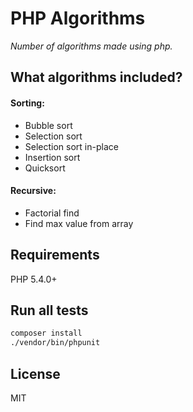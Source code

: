 # PHP Algorithms
*Number of algorithms made using php.*
## What algorithms included?
#### Sorting:
 - Bubble sort
 - Selection sort
 - Selection sort in-place
 - Insertion sort
 - Quicksort

#### Recursive:
 - Factorial find
 - Find max value from array

## Requirements
PHP 5.4.0+

## Run all tests
```bash
composer install
./vendor/bin/phpunit
```
## License
MIT
